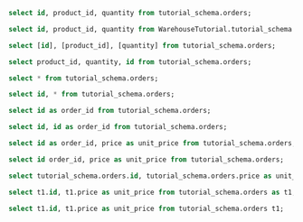 ```sql
select id, product_id, quantity from tutorial_schema.orders;
```

```sql
select id, product_id, quantity from WarehouseTutorial.tutorial_schema.orders;
```

```sql
select [id], [product_id], [quantity] from tutorial_schema.orders;
```

```sql
select product_id, quantity, id from tutorial_schema.orders;
```

```sql
select * from tutorial_schema.orders;
```

```sql
select id, * from tutorial_schema.orders;
```

```sql
select id as order_id from tutorial_schema.orders;
```

```sql
select id, id as order_id from tutorial_schema.orders;
```

```sql
select id as order_id, price as unit_price from tutorial_schema.orders;
```

```sql
select id order_id, price as unit_price from tutorial_schema.orders;
```

```sql
select tutorial_schema.orders.id, tutorial_schema.orders.price as unit_price from tutorial_schema.orders;
```


```sql
select t1.id, t1.price as unit_price from tutorial_schema.orders as t1;
```

```sql
select t1.id, t1.price as unit_price from tutorial_schema.orders t1;
```